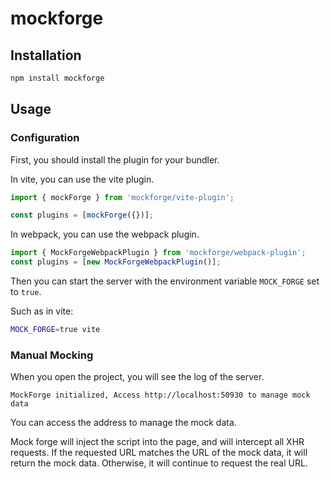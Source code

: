 # mockforge

## Installation

```bash
npm install mockforge
```

## Usage

### Configuration

First, you should install the plugin for your bundler.

In vite, you can use the vite plugin.

```javascript
import { mockForge } from 'mockforge/vite-plugin';

const plugins = [mockForge({})];
```

In webpack, you can use the webpack plugin.

```javascript
import { MockForgeWebpackPlugin } from 'mockforge/webpack-plugin';
const plugins = [new MockForgeWebpackPlugin()];
```

Then you can start the server with the environment variable `MOCK_FORGE` set to `true`.

Such as in vite:

```bash
MOCK_FORGE=true vite
```

### Manual Mocking

When you open the project, you will see the log of the server.

`MockForge initialized, Access http://localhost:50930 to manage mock data`

You can access the address to manage the mock data.

Mock forge will inject the script into the page, and will intercept all XHR requests. If the requested URL matches the URL of the mock data, it will return the mock data. Otherwise, it will continue to request the real URL.
